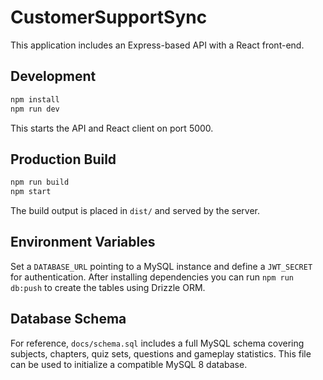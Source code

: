 # CustomerSupportSync

This application includes an Express-based API with a React front-end.

## Development

```bash
npm install
npm run dev
```

This starts the API and React client on port 5000.

## Production Build

```bash
npm run build
npm start
```

The build output is placed in `dist/` and served by the server.

## Environment Variables

Set a `DATABASE_URL` pointing to a MySQL instance and define a `JWT_SECRET` for authentication.
After installing dependencies you can run `npm run db:push` to create the tables using Drizzle ORM.

## Database Schema

For reference, `docs/schema.sql` includes a full MySQL schema covering
subjects, chapters, quiz sets, questions and gameplay statistics. This file can
be used to initialize a compatible MySQL 8 database.

